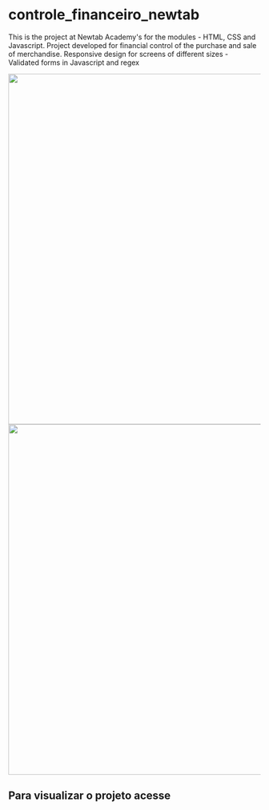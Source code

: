 # controle_financeiro_newtab
 This is the project at Newtab Academy's for the modules - HTML, CSS and Javascript. Project developed for financial 
 control of the purchase and sale of merchandise. Responsive design for screens of different sizes - Validated forms in Javascript and regex
 
 <img src='https://user-images.githubusercontent.com/66282316/199316156-475fe3a5-e974-4b84-a2ab-468d03827ef6.png' style="width:700px;">
 <img src='https://user-images.githubusercontent.com/66282316/199316178-73da7d80-0078-46a7-b9ef-7b52c391a1ca.png' style="width:700px;">
 
 
## Para visualizar o projeto acesse 
###

